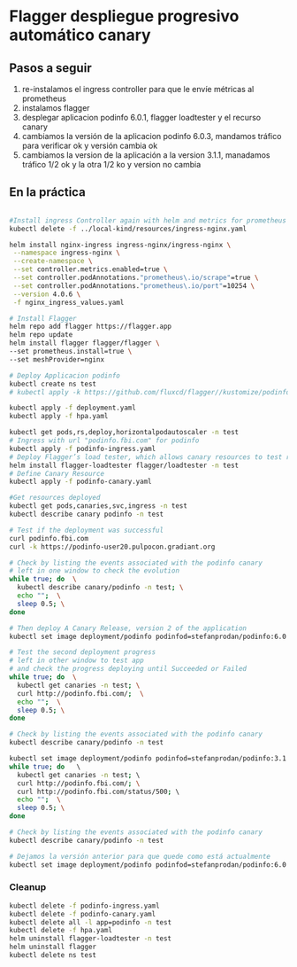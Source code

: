 Flagger despliegue progresivo automático canary
===================
<!--
> Version A termina entonces la version B es deplegada.

![kubernetes recreate deployment](grafana-recreate.png)

La estrategia recreate es un dummy deployment que consiste en parar la versión A e implementar la versión B después de que se para y elimina la versión A. Esta técnica implica downtime del servicio que depende de las duraciones del shutdown (apagado) y del boot (arranque) de la aplicación. 

-->
## Pasos a seguir

1. re-instalamos el ingress controller para que le envíe métricas al prometheus
1. instalamos flagger
1. desplegar aplicacion podinfo 6.0.1, flagger loadtester y el recurso canary 
1. cambiamos la versión de la aplicacion podinfo 6.0.3, mandamos tráfico para verificar ok y versión cambia ok 
1. cambiamos la version de la aplicación a la version 3.1.1, manadamos tráfico 1/2 ok y la otra 1/2 ko y version no cambia


## En la práctica

```bash

#Install ingress Controller again with helm and metrics for prometheus to check the deployments
kubectl delete -f ../local-kind/resources/ingress-nginx.yaml

helm install nginx-ingress ingress-nginx/ingress-nginx \
 --namespace ingress-nginx \
 --create-namespace \
 --set controller.metrics.enabled=true \
 --set controller.podAnnotations."prometheus\.io/scrape"=true \
 --set controller.podAnnotations."prometheus\.io/port"=10254 \
 --version 4.0.6 \
 -f nginx_ingress_values.yaml

# Install Flagger
helm repo add flagger https://flagger.app
helm repo update
helm install flagger flagger/flagger \
--set prometheus.install=true \
--set meshProvider=nginx

# Deploy Applicacion podinfo
kubectl create ns test
# kubectl apply -k https://github.com/fluxcd/flagger//kustomize/podinfo?ref=main

kubectl apply -f deployment.yaml
kubectl apply -f hpa.yaml

kubectl get pods,rs,deploy,horizontalpodautoscaler -n test
# Ingress with url "podinfo.fbi.com" for podinfo
kubectl apply -f podinfo-ingress.yaml
# Deploy Flagger’s load tester, which allows canary resources to test releases by sending HTTP requests
helm install flagger-loadtester flagger/loadtester -n test
# Define Canary Resource
kubectl apply -f podinfo-canary.yaml

#Get resources deployed
kubectl get pods,canaries,svc,ingress -n test
kubectl describe canary podinfo -n test

# Test if the deployment was successful
curl podinfo.fbi.com
curl -k https://podinfo-user20.pulpocon.gradiant.org

# Check by listing the events associated with the podinfo canary
# left in one window to check the evolution
while true; do  \
  kubectl describe canary/podinfo -n test; \
  echo "";  \
  sleep 0.5; \
done

# Then deploy A Canary Release, version 2 of the application
kubectl set image deployment/podinfo podinfod=stefanprodan/podinfo:6.0.3 -n test

# Test the second deployment progress 
# left in other window to test app 
# and check the progress deploying until Succeeded or Failed 
while true; do  \
  kubectl get canaries -n test; \
  curl http://podinfo.fbi.com/;  \
  echo "";  \
  sleep 0.5; \
done

# Check by listing the events associated with the podinfo canary
kubectl describe canary/podinfo -n test

kubectl set image deployment/podinfo podinfod=stefanprodan/podinfo:3.1.1 -n test
while true; do   \   
  kubectl get canaries -n test; \    
  curl http://podinfo.fbi.com/; \
  curl http://podinfo.fbi.com/status/500; \  
  echo "";  \
  sleep 0.5; \
done

# Check by listing the events associated with the podinfo canary
kubectl describe canary/podinfo -n test

# Dejamos la versión anterior para que quede como está actualmente
kubectl set image deployment/podinfo podinfod=stefanprodan/podinfo:6.0.3 -n test
```
<!---
#kubectl apply -k https://github.com/fluxcd/flagger//kustomize/podinfo?ref=main

watch curl http://podinfo.fbi.com//status/500

# Check by listing the events associated with the podinfo canary
kubectl describe canary/podinfo

    flagger-loadtester
    https://github.com/fluxcd/flagger/pkgs/container/flagger-loadtester
    
    # alerting (optional)
    alerts:
      - name: "qa team Discord"
        severity: warn
        providerRef:
          name: qa-discord

-->


### Cleanup

```bash
kubectl delete -f podinfo-ingress.yaml
kubectl delete -f podinfo-canary.yaml
kubectl delete all -l app=podinfo -n test
kubectl delete -f hpa.yaml
helm uninstall flagger-loadtester -n test
helm uninstall flagger
kubectl delete ns test
```
